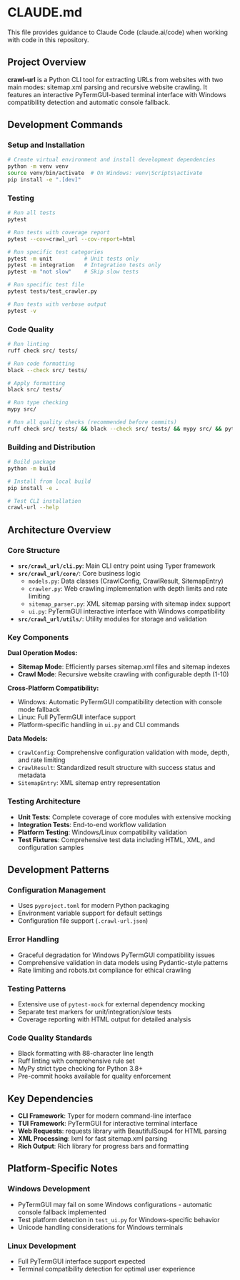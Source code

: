 # CLAUDE.md

This file provides guidance to Claude Code (claude.ai/code) when working with code in this repository.

## Project Overview

**crawl-url** is a Python CLI tool for extracting URLs from websites with two main modes: sitemap.xml parsing and recursive website crawling. It features an interactive PyTermGUI-based terminal interface with Windows compatibility detection and automatic console fallback.

## Development Commands

### Setup and Installation
```bash
# Create virtual environment and install development dependencies
python -m venv venv
source venv/bin/activate  # On Windows: venv\Scripts\activate
pip install -e ".[dev]"
```

### Testing
```bash
# Run all tests
pytest

# Run tests with coverage report
pytest --cov=crawl_url --cov-report=html

# Run specific test categories
pytest -m unit          # Unit tests only
pytest -m integration   # Integration tests only
pytest -m "not slow"    # Skip slow tests

# Run specific test file
pytest tests/test_crawler.py

# Run tests with verbose output
pytest -v
```

### Code Quality
```bash
# Run linting
ruff check src/ tests/

# Run code formatting
black --check src/ tests/

# Apply formatting
black src/ tests/

# Run type checking
mypy src/

# Run all quality checks (recommended before commits)
ruff check src/ tests/ && black --check src/ tests/ && mypy src/ && pytest
```

### Building and Distribution
```bash
# Build package
python -m build

# Install from local build
pip install -e .

# Test CLI installation
crawl-url --help
```

## Architecture Overview

### Core Structure
- **`src/crawl_url/cli.py`**: Main CLI entry point using Typer framework
- **`src/crawl_url/core/`**: Core business logic
  - `models.py`: Data classes (CrawlConfig, CrawlResult, SitemapEntry)
  - `crawler.py`: Web crawling implementation with depth limits and rate limiting
  - `sitemap_parser.py`: XML sitemap parsing with sitemap index support
  - `ui.py`: PyTermGUI interactive interface with Windows compatibility
- **`src/crawl_url/utils/`**: Utility modules for storage and validation

### Key Components

**Dual Operation Modes:**
- **Sitemap Mode**: Efficiently parses sitemap.xml files and sitemap indexes
- **Crawl Mode**: Recursive website crawling with configurable depth (1-10)

**Cross-Platform Compatibility:**
- Windows: Automatic PyTermGUI compatibility detection with console mode fallback
- Linux: Full PyTermGUI interface support
- Platform-specific handling in `ui.py` and CLI commands

**Data Models:**
- `CrawlConfig`: Comprehensive configuration validation with mode, depth, and rate limiting
- `CrawlResult`: Standardized result structure with success status and metadata
- `SitemapEntry`: XML sitemap entry representation

### Testing Architecture
- **Unit Tests**: Complete coverage of core modules with extensive mocking
- **Integration Tests**: End-to-end workflow validation
- **Platform Testing**: Windows/Linux compatibility validation
- **Test Fixtures**: Comprehensive test data including HTML, XML, and configuration samples

## Development Patterns

### Configuration Management
- Uses `pyproject.toml` for modern Python packaging
- Environment variable support for default settings
- Configuration file support (`.crawl-url.json`)

### Error Handling
- Graceful degradation for Windows PyTermGUI compatibility issues
- Comprehensive validation in data models using Pydantic-style patterns
- Rate limiting and robots.txt compliance for ethical crawling

### Testing Patterns
- Extensive use of `pytest-mock` for external dependency mocking
- Separate test markers for unit/integration/slow tests
- Coverage reporting with HTML output for detailed analysis

### Code Quality Standards
- Black formatting with 88-character line length
- Ruff linting with comprehensive rule set
- MyPy strict type checking for Python 3.8+
- Pre-commit hooks available for quality enforcement

## Key Dependencies
- **CLI Framework**: Typer for modern command-line interface
- **TUI Framework**: PyTermGUI for interactive terminal interface
- **Web Requests**: requests library with BeautifulSoup4 for HTML parsing
- **XML Processing**: lxml for fast sitemap.xml parsing
- **Rich Output**: Rich library for progress bars and formatting

## Platform-Specific Notes

### Windows Development
- PyTermGUI may fail on some Windows configurations - automatic console fallback implemented
- Test platform detection in `test_ui.py` for Windows-specific behavior
- Unicode handling considerations for Windows terminals

### Linux Development
- Full PyTermGUI interface support expected
- Terminal compatibility detection for optimal user experience